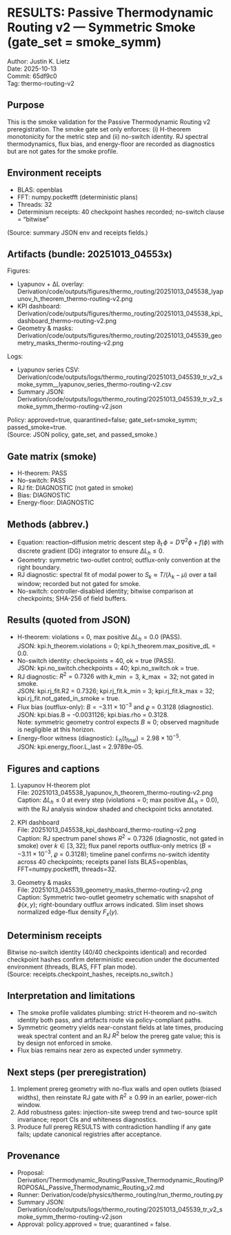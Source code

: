 # RESULTS: Passive Thermodynamic Routing v2 — Symmetric Smoke (gate_set = smoke_symm)

Author: Justin K. Lietz  
Date: 2025-10-13  
Commit: 65df9c0  
Tag: thermo-routing-v2

## Purpose

This is the smoke validation for the Passive Thermodynamic Routing v2 preregistration. The smoke gate set only enforces: (i) H-theorem monotonicity for the metric step and (ii) no-switch identity. RJ spectral thermodynamics, flux bias, and energy-floor are recorded as diagnostics but are not gates for the smoke profile.

## Environment receipts

- BLAS: openblas  
- FFT: numpy.pocketfft (deterministic plans)  
- Threads: 32  
- Determinism receipts: 40 checkpoint hashes recorded; no-switch clause = “bitwise”

(Source: summary JSON env and receipts fields.)

## Artifacts (bundle: 20251013_04553x)

Figures:

- Lyapunov + ΔL overlay: Derivation/code/outputs/figures/thermo_routing/20251013_045538_lyapunov_h_theorem_thermo-routing-v2.png
- KPI dashboard: Derivation/code/outputs/figures/thermo_routing/20251013_045538_kpi_dashboard_thermo-routing-v2.png
- Geometry & masks: Derivation/code/outputs/figures/thermo_routing/20251013_045539_geometry_masks_thermo-routing-v2.png

Logs:

- Lyapunov series CSV: Derivation/code/outputs/logs/thermo_routing/20251013_045539_tr_v2_smoke_symm__lyapunov_series_thermo-routing-v2.csv
- Summary JSON: Derivation/code/outputs/logs/thermo_routing/20251013_045539_tr_v2_smoke_symm_thermo-routing-v2.json

Policy: approved=true, quarantined=false; gate_set=smoke_symm; passed_smoke=true.  
(Source: JSON policy, gate_set, and passed_smoke.)

## Gate matrix (smoke)

- H-theorem: PASS  
- No-switch: PASS  
- RJ fit: DIAGNOSTIC (not gated in smoke)  
- Bias: DIAGNOSTIC  
- Energy-floor: DIAGNOSTIC

## Methods (abbrev.)

- Equation: reaction–diffusion metric descent step $\displaystyle \partial_t\,\phi = D\,\nabla^2 \phi + f(\phi)$ with discrete gradient (DG) integrator to ensure $\Delta L_h \le 0$.
- Geometry: symmetric two-outlet control; outflux-only convention at the right boundary.
- RJ diagnostic: spectral fit of modal power to $S_k \approx T/(\lambda_k - \mu)$ over a tail window; recorded but not gated for smoke.
- No-switch: controller-disabled identity; bitwise comparison at checkpoints; SHA-256 of field buffers.

## Results (quoted from JSON)

- H-theorem: violations = 0, max positive $\Delta L_h = 0.0$ (PASS).  
  JSON: kpi.h_theorem.violations = 0; kpi.h_theorem.max_positive_dL = 0.0.
- No-switch identity: checkpoints = 40, ok = true (PASS).  
  JSON: kpi.no_switch.checkpoints = 40; kpi.no_switch.ok = true.
- RJ diagnostic: $R^2 = 0.7326$ with $k\_\min = 3$, $k\_\max = 32$; not gated in smoke.  
  JSON: kpi.rj_fit.R2 = 0.7326; kpi.rj_fit.k_min = 3; kpi.rj_fit.k_max = 32; kpi.rj_fit.not_gated_in_smoke = true.
- Flux bias (outflux-only): $B = -3.11\times10^{-3}$ and $\varrho = 0.3128$ (diagnostic).  
  JSON: kpi.bias.B = -0.0031126; kpi.bias.rho = 0.3128.  
  Note: symmetric geometry control expects $B\approx 0$; observed magnitude is negligible at this horizon.
- Energy-floor witness (diagnostic): $L_h(t_\text{final}) = 2.98\times 10^{-5}$.  
  JSON: kpi.energy_floor.L_last = 2.9789e-05.

## Figures and captions

1) Lyapunov H-theorem plot  
  File: 20251013_045538_lyapunov_h_theorem_thermo-routing-v2.png  
  Caption: $\Delta L_h \le 0$ at every step (violations = 0; max positive $\Delta L_h = 0.0$), with the RJ analysis window shaded and checkpoint ticks annotated.

2) KPI dashboard  
  File: 20251013_045538_kpi_dashboard_thermo-routing-v2.png  
  Caption: RJ spectrum panel shows $R^2 = 0.7326$ (diagnostic, not gated in smoke) over $k\in[3,32]$; flux panel reports outflux-only metrics $(B=-3.11\times10^{-3},\;\varrho=0.3128)$; timeline panel confirms no-switch identity across 40 checkpoints; receipts panel lists BLAS=openblas, FFT=numpy.pocketfft, threads=32.

3) Geometry & masks  
  File: 20251013_045539_geometry_masks_thermo-routing-v2.png  
  Caption: Symmetric two-outlet geometry schematic with snapshot of $\phi(x,y)$; right-boundary outflux arrows indicated. Slim inset shows normalized edge-flux density $F_x(y)$.

## Determinism receipts

Bitwise no-switch identity (40/40 checkpoints identical) and recorded checkpoint hashes confirm deterministic execution under the documented environment (threads, BLAS, FFT plan mode).  
(Source: receipts.checkpoint_hashes, receipts.no_switch.)

## Interpretation and limitations

- The smoke profile validates plumbing: strict H-theorem and no-switch identity both pass, and artifacts route via policy-compliant paths.  
- Symmetric geometry yields near-constant fields at late times, producing weak spectral content and an RJ $R^2$ below the prereg gate value; this is by design not enforced in smoke.  
- Flux bias remains near zero as expected under symmetry.

## Next steps (per preregistration)

1) Implement prereg geometry with no-flux walls and open outlets (biased widths), then reinstate RJ gate with $R^2 \ge 0.99$ in an earlier, power-rich window.  
2) Add robustness gates: injection-site sweep trend and two-source split invariance; report CIs and whiteness diagnostics.  
3) Produce full prereg RESULTS with contradiction handling if any gate fails; update canonical registries after acceptance.

## Provenance

- Proposal: Derivation/Thermodynamic_Routing/Passive_Thermodynamic_Routing/PROPOSAL_Passive_Thermodynamic_Routing_v2.md  
- Runner: Derivation/code/physics/thermo_routing/run_thermo_routing.py  
- Summary JSON: Derivation/code/outputs/logs/thermo_routing/20251013_045539_tr_v2_smoke_symm_thermo-routing-v2.json  
- Approval: policy.approved = true; quarantined = false.
